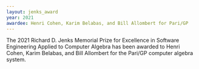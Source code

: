 ```yaml
---
layout: jenks_award
year: 2021
awardee: Henri Cohen, Karim Belabas, and Bill Allombert for Pari/GP 
---
```

The 2021 Richard D. Jenks Memorial Prize for Excellence in Software Engineering Applied to Computer Algebra has been awarded to Henri Cohen, Karim Belabas, and Bill Allombert for the Pari/GP computer algebra system.